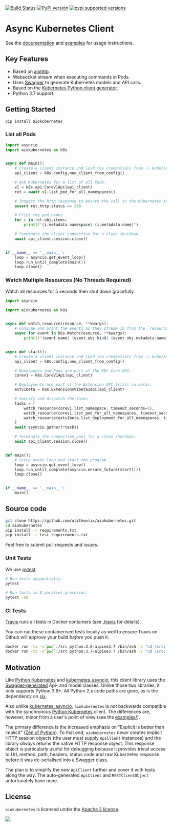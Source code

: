 [![Build Status](https://travis-ci.org/olitheolix/aiokubernetes.svg?branch=master)](https://travis-ci.org/olitheolix/aiokubernetes)
[![PyPI version](https://badge.fury.io/py/aiokubernetes.svg)](https://badge.fury.io/py/aiokubernetes)
[![pypi supported versions](https://img.shields.io/pypi/pyversions/aiokubernetes.svg)](https://pypi.python.org/pypi/aiokubernetes)

# Async Kubernetes Client


See the [documentation](https://aiokubernetes.readthedocs.io/en/latest/) and
[examples](examples/) for usage instructions.


## Key Features

- Based on [aiohttp](https://aiohttp.readthedocs.io/en/stable/).
- Websocket stream when executing commands in Pods.
- Uses [Swagger](https://github.com/swagger-api/swagger-codegen) to generate Kubernetes models and API calls.
- Based on the [Kubernetes Python client generator](https://github.com/kubernetes-client/gen).
- Python 3.7 support.

## Getting Started

```bash
pip install aiokubernetes
```

### List all Pods

```python
import asyncio
import aiokubernetes as k8s


async def main():
    # Create a client instance and load the credentials from ~/.kube/kubeconfig
    api_client = k8s.config.new_client_from_config()

    # Ask Kubernetes for a list of all Pods.
    v1 = k8s.api.CoreV1Api(api_client)
    ret = await v1.list_pod_for_all_namespaces()

    # Inspect the http response to ensure the call to the Kubernetes API was successful.
    assert ret.http.status == 200

    # Print the pod names.
    for i in ret.obj.items:
        print(f"{i.metadata.namespace} {i.metadata.name}")

    # Terminate the client connection for a clean shutdown.
    await api_client.session.close()


if __name__ == '__main__':
    loop = asyncio.get_event_loop()
    loop.run_until_complete(main())
    loop.close()
```

### Watch Multiple Resources (No Threads Required)
Watch all resources for 5 seconds then shut down gracefully.

```python
import asyncio

import aiokubernetes as k8s


async def watch_resource(resource, **kwargs):
    # Consume and print the events as they stream in from the `resource`
    async for event in k8s.Watch(resource, **kwargs):
        print(f"{event.name} {event.obj.kind} {event.obj.metadata.name}")


async def start():
    # Create a client instance and load the credentials from ~/.kube/kubeconfig
    api_client = k8s.config.new_client_from_config()

    # Namespaces and Pods are part of the K8s Core API.
    corev1 = k8s.CoreV1Api(api_client)

    # Deployments are part of the Extension API (still in beta).
    extv1beta = k8s.ExtensionsV1beta1Api(api_client)

    # Specify and dispatch the tasks.
    tasks = [
        watch_resource(corev1.list_namespace, timeout_seconds=5),
        watch_resource(corev1.list_pod_for_all_namespaces, timeout_seconds=5),
        watch_resource(extv1beta.list_deployment_for_all_namespaces, timeout_seconds=5),
    ]
    await asyncio.gather(*tasks)

    # Terminate the connection pool for a clean shutdown.
    await api_client.session.close()


def main():
    # Setup event loop and start the program.
    loop = asyncio.get_event_loop()
    loop.run_until_complete(asyncio.ensure_future(start()))
    loop.close()


if __name__ == '__main__':
    main()
```

## Source code

```bash
git clone https://github.com/olitheolix/aiokubernetes.git
cd aiokubernetes
pip install -r requirements.txt
pip install -r test-requirements.txt
```

Feel free to submit pull requests and issues.

### Unit Tests

We use [pytest](https://docs.pytest.org/en/latest/):

```bash
# Run tests sequentially.
pytest

# Run tests in 8 parallel processes.
pytest -n8
```

### CI Tests
[Travis](https://travis-ci.com/olitheolix/aiokubernetes) runs all tests in
Docker containers (see [.travis](.travis.yml) for details).

You can run these containerised tests locally as well to ensure Travis on
Github will approve your build _before_ you push it.

```bash
docker run -ti -v`pwd`:/src python:3.6-alpine3.7 /bin/ash -c "cd /src; ash scripts/run-ci-tests.sh"
docker run -ti -v`pwd`:/src python:3.7-alpine3.7 /bin/ash -c "cd /src; ash scripts/run-ci-tests.sh"
```


## Motivation
Like [Python Kubernetes](https://github.com/kubernetes-client/python) and
[kubernetes_asyncio](https://github.com/tomplus/kubernetes_asyncio), this
client library uses the
[Swagger-generated](https://github.com/kubernetes-client/gen) Api- and model
classes. Unlike those two libraries, it only supports Python 3.6+. All Python
2.x code paths are gone, as is the dependency on
[six](https://pypi.org/project/six/).


Also unlike
[kubernetes_asyncio](https://github.com/tomplus/kubernetes_asyncio),
`aiokubernetes` is _not_ backwards compatible with the synchronous [Python
Kubernetes](https://github.com/kubernetes-client/python) client. The
differences are, however, minor from a user's point of view (see the
[examples/](examples)).

The primary difference is the increased emphasis on "Explicit is better than
implicit" ([Zen of Python](https://www.python.org/dev/peps/pep-0020/)). To that
end, `aiokubernetes` _never_ creates implicit HTTP session objects (the user
must supply `ApiClient` instances) and the library _always_ returns the
native HTTP response object. This response object is particularly useful for
debugging because it provides trivial access to Url, method, path,
headers, status code and raw Kubernetes response before it was de-serialised
into a Swagger class.

The plan is to simplify the new `ApiClient` further and cover it with tests
along the way. The auto-generated `ApiClient` and `RESTClientObject`
unfortunately have none.


## License

``aiokubernetes`` is licensed under the [Apache 2 license](LICENSE).


![](https://cdn.pixabay.com/photo/2012/04/01/18/55/work-in-progress-24027_1280.png)
